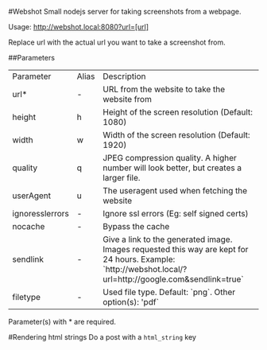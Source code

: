 #Webshot
Small nodejs server for taking screenshots from a webpage.

Usage:
http://webshot.local:8080?url=[url]

Replace url with the actual url you want to take a screenshot from.

##Parameters
<table>
    <tr>
        <td>Parameter</td>
        <td>Alias</td>
        <td>Description</td>
    </tr>
    <tr>
        <td>url*</td>
        <td>-</td>
        <td>URL from the website to take the website from</td>
    </tr>
    <tr>
        <td>height</td>
        <td>h</td>
        <td>Height of the screen resolution (Default: 1080)</td>
    </tr>
    <tr>
        <td>width</td>
        <td>w</td>
        <td>Width of the screen resolution (Default: 1920)</td>
    </tr>
    <tr>
        <td>quality</td>
        <td>q</td>
        <td>JPEG compression quality. A higher number will look better, but creates a larger file.</td>
    </tr>
    <tr>
        <td>userAgent</td>
        <td>u</td>
        <td>The useragent used when fetching the website</td>
    </tr>
    <tr>
        <td>ignoresslerrors</td>
        <td>-</td>
        <td>Ignore ssl errors (Eg: self signed certs)</td>
    </tr>
    <tr>
        <td>nocache</td>
        <td>-</td>
        <td>Bypass the cache</td>
    </tr>
    <tr>
        <td>sendlink</td>
        <td>-</td>
        <td>
            Give a link to the generated image. Images requested this way are kept for 24 hours.   
            Example: `http://webshot.local/?url=http://google.com&sendlink=true`
        </td>
    </tr>
    <tr>
        <td>filetype</td>
        <td>-</td>
        <td>Used file type. Default: `png`. Other option(s): 'pdf`</td>
    </tr>
</table>
Parameter(s) with * are required.

#Rendering html strings
Do a post with a `html_string` key